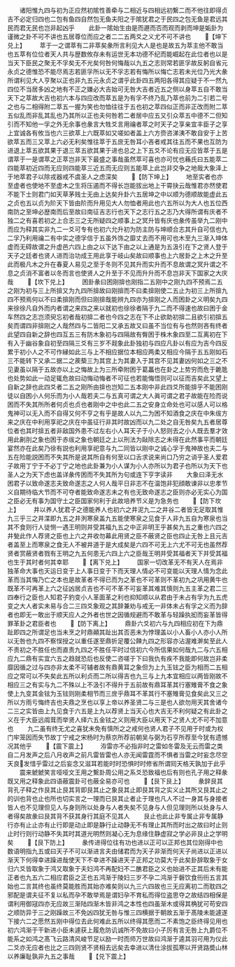 <!-- { "loadSidebar": true } -->
　　诸阳惟九四与初为正应然初隂性善牵与二相近与四相远初繋二而不他往即得贞吉不必定归四也二包有鱼四自然包无鱼夫阳之于隂犹君之于民四之包无鱼是君远其民而君无民也岂非起凶乎
　　此卦一隂始生由是而遯而否而观而剥而坤是姤卦为谨微之卦不可不讲也五居尊位而应之者二二五两爻之义尤不可不讲也
　　【坤下兑上】
　　萃于一之谓萃有二非萃矣彖所言利见大人是也是故五为萃主他不敢当也五萃有位位者天人共与歴数攸存未有运世无本功德不纪而能崛起在此位者也以是当天下臣民之聚无不孚矣无不光矣何咎何悔哉以九五之志则常若匪孚故反躬自省元永贞之德惟恐不能尽焉志若匪孚所以无不孚志若有悔所以悔亡志若未光位乃光大彖所谓利见大人亨聚以正也非九五元永贞之谓乎此卦四五两阳各得其应疑于不一然九四位不当居多凶之地有不正之嫌必大吉始可无咎大吉者近五之侧以身萃五自不敢当天下之萃故大吉也初六本与四应改而萃五是为有孚不终乃乱乃萃也前为二引若二号之也与二相得附二萃五一握为笑也勿恤往往于五也初之萃四似正而非正改而附二萃五似乱而非乱其乱也乃其所以正也夫何咎若二者居中应五又引众萃五中德不二但知引而不知他一孚之外无余事也彖言大牲爻言用禴者萃之时天子之享亲宜丰臣子之享上宜诚各有攸当也六三欲萃上六既萃如又嗟如者盖上六方赍咨涕洟不敢自安于上苦欲萃五而三又萃上六必无利矣惟往萃于五庻无咎耳小吝者戒其往五而不果也互防为进退上萃五欲其果于退三萃五欲其果于进也总之上下五爻不论有应无应皆萃于五是谓萃于一是谓萃之正萃岂非天下最盛之事哉虽然萃可喜也亦可忧也蘓氏曰五能萃二四能萃初近四而无应则四能萃三近五而无应则五能萃上此岂非交争之地哉大象泽上于地萃君子以除戎器戒不虞圣人之虑深矣
　　【防下坤上】
　　地至实者也亦至虚者也使地不至虚木之生将压遏而不得长岂能拔出地上干霄抉云哉惟君亦然使君不能下士则君门如天草茅贱士无由上达矣升卦六五居坤之中以顺为德顺故能虚此五之贞也五以贞为阶天下皆由阶而升用见大人勿恤者用此也六五所以为大人也五位西南防之至坤必歴南而后至故曰南征吉志行也天下之志行五之志乃大得所谓有庆者不独二之有喜若初之上合志三之无所疑四之顺事上之冥升皆有庆也彖传虽举九二刚中而应为释其实非九二一爻可专有也初六允升初为防主防与坤顺合志其升自可信也九二孚乃利用禴二有中实之德孚信于五虽外饰之靡丈去而不用可也木至九三渐入坤体虚而无碍故谓之升虚邑六四上由之以下达下由之以上通是为五汲引在下之贤人登于天子之廷者也贤人进而治功成王用此享于岐山矣故曰顺事也上六居卦之上木之升至此而极凡木之升在春夏人易见之至于冬则不见其升而实升而不息故谓之冥升谓之不息之贞消不富者以冬而言也使贤人之升至于不见而升升而不息岂非天下国家之大庆哉
　　【坎下兑上】
　　困卦彖曰困刚揜也刚指二五刚中之刚九四不预焉二五之刚为初与三上所揜又为九四所揜故曰刚揜而不曰柔揜刚使二五止为初三上所揜九四不预焉何以不曰柔揜刚而但曰刚揜哉能辨九四亦为揜刚之人而困卦之义明矣九四来徐徐凡自外而内者谓之来四之来以就初也徐徐者隔于九二而不得速也故曰困于金车然四之志岂须臾忘初者哉初揜二者也今四之志在下不止欲助初揜二且欲引初揜五矣而谓四非揜刚之人哉然四与二皆阳二又承五故又曰虽不当位有与也然则吝有终者此望四自新之辞也四互五三有防木象初与四隔故有臀困于株木象四至二互离初在下有入于幽谷象自初至四隔三爻有三岁不觌象此卦独初与四应凡卦以有应为吉今四反累于初小人之不可作縁如此三与上不相应据位本相应两柔又相应今隔于五五刚如石三不能转下又承二据二之蒺蔾三为其宫上为其妻入于其宫不见其妻凶何如之三之不见妻虽以隔于五故亦以上之悔故上为三所牵附困于葛藟也在卦之上势穷而危于臲卼也处势如此一动足辄危故曰动悔动悔者不可征也若能悔悟则可以征而吉矣此又望上自新之辞也此四爻者二五之刚所由揜也岂知二五本刚中非此四爻所能揜乎不能困刚徒以自困小人何乐而为小人哉若夫二与五真可谓之大人眞可谓之君子故能在险而说困而不失其所所者何贞也贞也者刚中之中也此二五之安身立命处也可以感人可以格鬼神可以无入而不自得又何不亨之有乎是故人以九二为困不知酒食之庆在中朱绂方来之庆在中利用享祀之庆在中虽征行非其时故凶而以九二处之自无咎矣九五者居尊位者也其时揜五者非敌国外患不过左右小人耳天子于小人怒则去之小人既去羣才效用此劓刖之象也困于赤绂之象也朝廷之上以刑法为敺除志之未得在此然事平而朝廷宴然亦在此矣乃徐有説也利用享祀意与九二同皆以刚中之诚心孚于鬼神故也夫二与五在险能説困而不失其所是说其所自有何至以口舌求说来尚口乃穷之诮乎圣人爱君子故用丁宁于不必丁宁之地也此卦兼为小人谋为小人亦所以为君子也所以为天下也圣人之为天下虑也盖详彖传困而不失其所为句或连下亨字读非
　　大象曰泽无水困君子以致命遂志夫致命遂志之人何人哉平日非志不在温饱非犯顔敢谏非以忠孝节义自期待临大节而不可夺者能致命遂志未之有也无致命遂志之臣则亦必无实心为国之臣必无有事为国守土之臣国家何利于此故培养节义是为急务也
　　【防下坎上】
　　井以养人犹君子之德能养人也初六之井泥九二之井谷二者皆无足取其惟九三乎三之井渫即九五之井洌寒泉盖九五能使寒泉之见食于人非九五自为寒泉也当其不食则行人徒恻一遇王明则并受其福九五之中正非明王乎甚矣九五之重也六四之井甃此作人荐贤之臣也上六之井收勿幕此用贤之臣不蔽贤之臣也四止无咎上且元吉者盖至上而寒泉之食无人不被井道于是大成矣是六四不可无上六尤不可无也虽然荐贤者赏蔽贤者戮有王明之九五何患无六四上六之臣哉王明并受其福者天下并受其福也生于其时者何其幸耶
　　【离下兑上】
　　国家一切改革无不有天人在焉非独革命大事也天运日变于上人事日变于下而天理人情必不可变能以天理人情为念此革而当其悔乃亡之本也是故革者不得已而为之革也不可革则不革初九之巩用黄牛也既革不可再革上六之征凶居贞吉也不可不革不可妄革其难其慎则九五主革之君二三四奉行之臣也人知君子豹变小人革面革之利也抑知顺以从君由于未占有孚为九五虎变之大人者实未易与合二三四爻象观之其辞兼劝与戒无一非体未占有孚之义而为辞者也即无一敢出于顺天应人之外者也世之因循规避而不敢革与轻躁执抝而妄革皆得罪革卦之君臣者也
　　【防下离上】
　　鼎卦六爻初六与九四相应初在下为鼎趾即四之所谓足也当未烹之时鼎顚其趾出其否恶未为悖理盖以小人畜小人亦小人所以无咎也九四不察悮授之以重任遂至鼎折足覆公餗九四之形容亦沾渥难澣矣至此人不责初之不胜任也而直责九四之不胜任平时过信初六今所信果如何哉九二与六五相应九二鼎有实宜六五之趋就恐后也反使二咨嗟于下曰我仇有疾不我能即何故岂非柔靡因循之过与四亦非太柔不可辅者故有鼎黄耳之象但为上九玉铉之臣为相而二五相应之常可以不失矣此五所以利贞而二所以得吉也九三与上九本宜相应以两皆刚故不相应三之有实与九二不殊以上不汲引不得升于五前故有鼎耳革其行塞雉膏不食之象使上九变其金铉为玉铉则刚柔相节而三庻乎鼎耳不革其行不塞雉膏见食矣此又三之所以方雨亏悔终吉也夫鼎之烹也以享上帝以养圣贤二与三是也人欲勿用天其舍诸今二三之实皆由上九见食于六五是上九以荐贤上当天心也大吉无不利何疑之有此卦之义在于大臣远阘茸而举贤人绎六五金铉之义则用大臣以用天下之贤人尤不可不加意也
　　九二虽有终无尤之喜犹未免有慎所之之戒何也贤人君子不见用于时或为权门牢笼因而失节故丁宁戒之宋杨时为蔡京所荐前朝吴与弼为石亨所荐至今犹有遗憾况其他乎
　　【震下震上】
　　洊雷亦不必指非时之雷如冬雷及无云而雷之类自二月发声之后八月收声之前凡雷皆雷也人亦无闻雷霆而不惧者当雷之时妄念尽空天良发惜乎雷过之后妄念又滋耳若能时时恐惧时时修省所谓囘天格天孰加于此乎
　　震来虩虩笑言哑哑文王用之繋卦周公用之系爻恐致福也后有则也孔子用之释彖既又用之释象此四语蔽震卦可也蔽全易亦可也
　　【艮下艮上】
　　彖辞艮其背孔子释之作艮其止艮其背即艮其止之象艮其止即艮其背之实义止其所又艮其止之的训也背也止也所也切实言之一理而已艮其止者止于理也凡人不过一身其与身接者皆人也不见理但见人与身则所以处身与人者失矣不见身与人但见理则所以处身与人者得矣故彖曰艮其背不获其身行其庭不见其人
　　艮止也此止非专属止非专属静行亦有止止亦有止行即是动止即是静行止动静无不有理止其所而时出之故曰时止则止时行则行动静不失其时其道光明然则凝心无为息缘住静虚寂之学必非艮止之学明矣
　　【艮下防上】
　　彖传进得位往有功也进以正可以正邦也其位刚得中也数语明指九五或曰天子不可以渐进言夫由储君而为天子非渐而何天子尚进以正进以渐天下何得幸进躁进哉使天下不幸进不躁进天子正邦之功莫大于此矣卦辞取象于女归六爻皆取象于鸿又取象于夫妇鸿不再配妇不二醮君臣之义也始进不正其后未有能正者也九五六二相应君臣之正也五鸿渐于陵妇三岁不孕二鸿渐于磐饮食衎衎五言其始也二言其终也虽终莫能胜而其始亦难矣则以九三六四故也三无应离初二而耽四之邪配是谓夫征不复以私而孕不敢举焉是谓妇孕不育私而得位盗思夺之故结四相保是谓利用御冦四亦无应故三渐陆四渐木皆非鸿之本性也四虽渐木或得其桷犹可苟安四之顺防异于三之刚躁故三不免凶四犹无咎与惟三四横据于朝故五渐于髙陵未能遽遂下接六二之愿然五刚中得位去此何难此五所以终得其愿而二不素饱之臣终得见用也初六鸿渐于干新进小臣未遽获上履危防讥诚所不免故曰小子厉有言无咎上九爵位不能系之如鸿之髙飞云路清风峻节足以励一时而师万世故曰鸿渐于逵其羽可用为仪此二爻亦无应者也比之三四则贤不贤相去远矣去幸进以清仕涂拔孤寒以开贤路奬山林以养廉耻孰非九五之事哉
　　【兑下震上】
